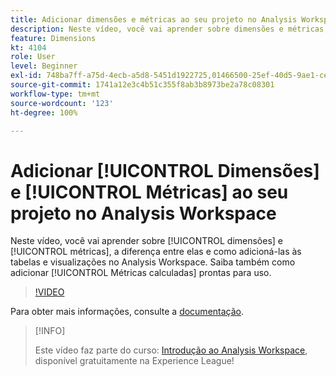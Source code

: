 ```yaml
---
title: Adicionar dimensões e métricas ao seu projeto no Analysis Workspace
description: Neste vídeo, você vai aprender sobre dimensões e métricas, a diferença entre elas e como adicioná-las às tabelas e visualizações no Analysis Workspace. Saiba também como adicionar métricas calculadas prontas para uso.
feature: Dimensions
kt: 4104
role: User
level: Beginner
exl-id: 748ba7ff-a75d-4ecb-a5d8-5451d1922725,01466500-25ef-40d5-9ae1-ce1e0e92b0b5
source-git-commit: 1741a12e3c4b51c355f8ab3b8973be2a78c08301
workflow-type: tm+mt
source-wordcount: '123'
ht-degree: 100%

---
```


# Adicionar [!UICONTROL Dimensões] e [!UICONTROL Métricas] ao seu projeto no Analysis Workspace

Neste vídeo, você vai aprender sobre [!UICONTROL dimensões] e [!UICONTROL métricas], a diferença entre elas e como adicioná-las às tabelas e visualizações no Analysis Workspace. Saiba também como adicionar [!UICONTROL Métricas calculadas] prontas para uso.

>[!VIDEO](https://video.tv.adobe.com/v/30606/?quality=12)

Para obter mais informações, consulte a [documentação](https://experienceleague.adobe.com/docs/analytics/analyze/analysis-workspace/components/analysis-workspace-components.html?lang=pt-BR).

>[!INFO]
>
> Este vídeo faz parte do curso: [Introdução ao Analysis Workspace](https://experienceleague.adobe.com/?recommended=Analytics-U-1-2020.1.workspace&amp;lang=pt-BR), disponível gratuitamente na Experience League!
